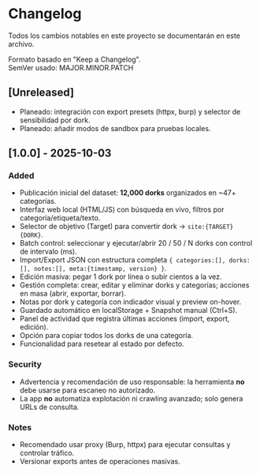 # Changelog

Todos los cambios notables en este proyecto se documentarán en este archivo.

Formato basado en "Keep a Changelog".  
SemVer usado: MAJOR.MINOR.PATCH

## [Unreleased]
- Planeado: integración con export presets (httpx, burp) y selector de sensibilidad por dork.
- Planeado: añadir modos de sandbox para pruebas locales.

## [1.0.0] - 2025-10-03
### Added
- Publicación inicial del dataset: **12,000 dorks** organizados en ~47+ categorías.
- Interfaz web local (HTML/JS) con búsqueda en vivo, filtros por categoría/etiqueta/texto.
- Selector de objetivo (Target) para convertir dork → `site:{TARGET} {DORK}`.
- Batch control: seleccionar y ejecutar/abrir 20 / 50 / N dorks con control de intervalo (ms).
- Import/Export JSON con estructura completa `{ categories:[], dorks:[], notes:[], meta:{timestamp, version} }`.
- Edición masiva: pegar 1 dork por línea o subir cientos a la vez.
- Gestión completa: crear, editar y eliminar dorks y categorías; acciones en masa (abrir, exportar, borrar).
- Notas por dork y categoría con indicador visual y preview on-hover.
- Guardado automático en localStorage + Snapshot manual (Ctrl+S).
- Panel de actividad que registra últimas acciones (import, export, edición).
- Opción para copiar todos los dorks de una categoría.
- Funcionalidad para resetear al estado por defecto.

### Security
- Advertencia y recomendación de uso responsable: la herramienta **no** debe usarse para escaneo no autorizado.
- La app **no** automatiza explotación ni crawling avanzado; solo genera URLs de consulta.

### Notes
- Recomendado usar proxy (Burp, httpx) para ejecutar consultas y controlar tráfico.
- Versionar exports antes de operaciones masivas.

